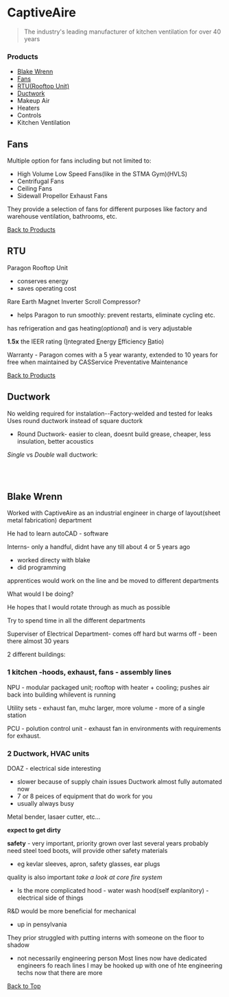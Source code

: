 # CaptiveAire
>The industry's leading manufacturer of kitchen ventilation for over 40 years

### Products
+ [Blake Wrenn](#blake-wrenn)
+ [Fans](#fans)
+ [RTU(Rooftop Unit)](#rtu)
+ [Ductwork](#ductwork)
+ Makeup Air
+ Heaters
+ Controls
+ Kitchen Ventilation

## Fans
Multiple option for fans including but not limited to:
+ High Volume Low Speed Fans(like in the STMA Gym)(HVLS)
+ Centrifugal Fans
+ Ceiling Fans
+ Sidewall Propellor Exhaust Fans

They provide a selection of fans for different purposes like factory and warehouse ventilation, bathrooms, etc.

[Back to Products](#products)

## RTU
Paragon Rooftop Unit
+ conserves energy
+ saves operating cost

Rare Earth Magnet Inverter Scroll Compressor?
+ helps Paragon to run smoothly: prevent restarts, eliminate cycling etc.

has refrigeration and gas heating(*optional*) and is very adjustable

**1.5x** the IEER rating (<ins>I</ins>ntegrated <ins>E</ins>nergy <ins>E</ins>fficiency <ins>R</ins>atio)

Warranty - Paragon comes with a 5 year waranty, extended to 10 years for free when maintained by CASService Preventative Maintenance

[Back to Products](#products)

## Ductwork
No welding required for instalation--Factory-welded and tested for leaks
Uses round ductwork instead of square ductork
+ Round Ductwork- easier to clean, doesnt build grease, cheaper, less insulation, better acoustics

*Single* vs *Double* wall ductwork:

<br>
<br>

## Blake Wrenn
Worked with CaptiveAire as an industrial engineer
in charge of layout(sheet metal fabrication) department

He had to learn autoCAD - software

Interns- only a handful, didnt have any till about 4 or 5 years ago
+ worked directy with blake
+ did programming

apprentices would work on the line and be moved to different departments

What would I be doing?

He hopes that I would rotate through as much as possible

Try to spend time in all the different departments

Superviser of Electrical Department- comes off hard but warms off - been there almost 30 years

2 different buildings:

### 1 kitchen -hoods, exhaust, fans - assembly lines 

NPU - modular packaged unit; rooftop with heater + cooling; pushes air back into building whilevent is running

Utility sets - exhaust fan, muhc larger, more volume - more of a single station

PCU - polution control unit - exhaust fan in environments with requirements for exhaust.

### 2 Ductwork, HVAC units
DOAZ - electrical side interesting
- slower because of supply chain issues
Ductwork almost fully automated now
- 7 or 8 peices of equipment that do work for you
- usually always busy

Metal bender, lasaer cutter, etc...

**expect to get dirty**

**safety** - very important, priority grown over last several years
probably need steel toed boots, will provide other safety materials
+ eg kevlar sleeves, apron, safety glasses, ear plugs

quality is also important
*take a look at core fire system*
- Is the more complicated hood - water wash hood(self explanitory) - electrical side of things

R&D would be more beneficial for mechanical
- up in pensylvania

They prior struggled with putting interns with someone on the floor to shadow
- not necessarily engineering person
Most lines now have dedicated engineers fo reach lines
I may be hooked up with one of hte engineering techs now that there are more

[Back to Top](#captiveaire)